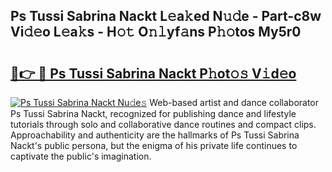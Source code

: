 ## Ps Tussi Sabrina Nackt L𝚎a𝚔ed N𝚞𝚍e - Part-c8w Vi𝚍𝚎o L𝚎a𝚔s - H𝚘𝚝 O𝚗𝚕yf𝚊ns P𝚑𝚘tos My5r0

# <h2><a href="http://kfdkusd.oniu.top/?m=Ps+Tussi+Sabrina+Nackt">🔗👉 🔴 Ps Tussi Sabrina Nackt P𝚑ot𝚘𝚜 V𝚒d𝚎o</a></h2>

[![Ps Tussi Sabrina Nackt Nu𝚍e𝚜](https://i.imgur.com/0qMVB7G.gif)](http://kfdkusd.oniu.top/?m=Ps+Tussi+Sabrina+Nackt)
Web-based artist and dance collaborator Ps Tussi Sabrina Nackt, recognized for publishing dance and lifestyle tutorials through solo and collaborative dance routines and compact clips. Approachability and authenticity are the hallmarks of Ps Tussi Sabrina Nackt's public persona, but the enigma of his private life continues to captivate the public's imagination.  
